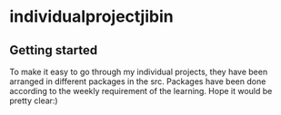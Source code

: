 # individualprojectjibin



## Getting started
To make it easy to go through my individual projects, they have been arranged in different packages in the src. Packages have been done according to the weekly requirement of the learning. Hope it would be pretty clear:)
